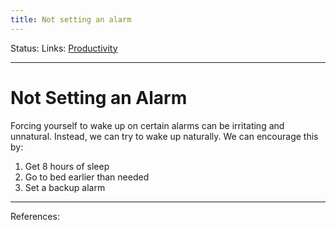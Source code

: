 ```yaml
---
title: Not setting an alarm
---
```

Status:
Links: [Productivity](out/productivity.md)
___
# Not Setting an Alarm
Forcing yourself to wake up on certain alarms can be irritating and unnatural. Instead, we can try to wake up naturally. We can encourage this by:
1.  Get 8 hours of sleep
2.  Go to bed earlier than needed
3.  Set a backup alarm

___
References: